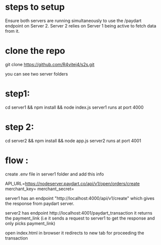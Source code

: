 # steps to setup
Ensure both servers are running simultaneously to use the /paydart endpoint on Server 2.
Server 2 relies on Server 1 being active to fetch data from it.

# clone the repo
git clone https://github.com/R4vitej4/s2s.git


you can see two server folders 

# step1: 

cd server1 && npm install && node index.js
server1 runs at port 4000

# step 2:

cd server2 && npm install && node app.js
server2 runs at port 4001

# flow :
create .env file in server1 folder and add this info

API_URL=https://nodeserver.paydart.co/api/v1/open/orders/create
merchant_key=
merchant_secret=

server1 has an endpoint "http://localhost:4000/api/v1/create" which gives the response from paydart server.

server2 has endpoint http://localhost:4001/paydart_transaction it returns the payment_link (i.e it sends a request to server1 to get the response and only picks payment_link)

open index.html in browser it redirects to new tab for proceeding the transaction
